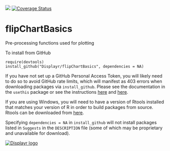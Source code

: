 [![](https://travis-ci.org/Displayr/flipChartBasics.svg?branch=master)](https://travis-ci.org/Displayr/flipChartBasics/)
[![Coverage Status](https://coveralls.io/repos/github/Displayr/flipChartBasics/badge.svg?branch=master)](https://coveralls.io/github/Displayr/flipChartBasics?branch=master)
# flipChartBasics

Pre-processing functions used for plotting

To install from GitHub
```
require(devtools)
install_github("Displayr/flipChartBasics", dependencies = NA)
```

If you have not set up a GitHub Personal Access Token, you will likely need to do so to avoid 
GitHub rate limits, which will manifest as 403 errors when downloading packages via
`install_github`. Please see the documentation in the `usethis` package or see the 
instructions [here](https://docs.github.com/en/authentication/keeping-your-account-and-data-secure/creating-a-personal-access-token) and [here](https://docs.github.com/en/authentication/keeping-your-account-and-data-secure/creating-a-personal-access-token).

If you are using Windows, you will need to have a version of Rtools installed that matches your
version of R in order to build packages from source. Rtools can be downloaded from
[here](https://cran.r-project.org/bin/windows/Rtools/).

Specifying `dependencies = NA` in `install_github` will not install packages listed
in `Suggests` in the `DESCRIPTION` file (some of which may be proprietary and unavailable for download).

[![Displayr logo](https://mwmclean.github.io/img/logo-header.png)](https://www.displayr.com)
